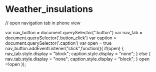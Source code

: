 # Weather_insulations
// open navigation tab in phone view

var nav_button = document.querySelector(".button")
var nav_tab = document.querySelector('.button_click')
var caption = document.querySelector('.caption')
var open = true
nav_button.addEventListener("click",function(){
  if(open)
  {
  	  nav_tab.style.display = "block"; 
  	  caption.style.display = "none";
  }
  else
  {
   	  nav_tab.style.display = "none"; 
   	  caption.style.display = "block";
  }
  open =!open
});
